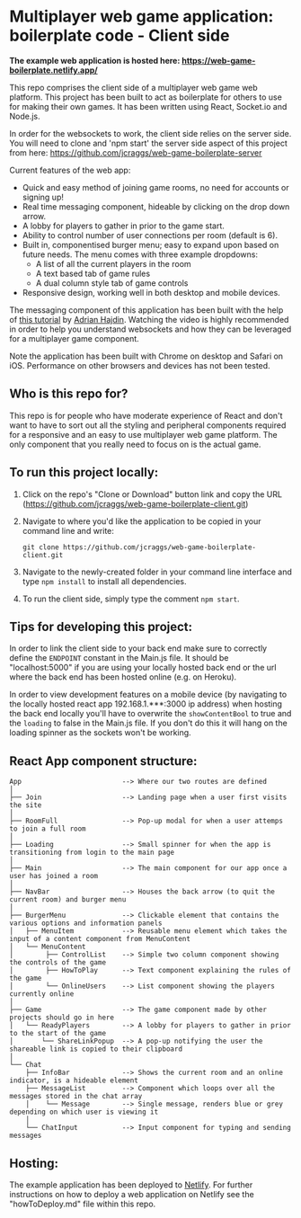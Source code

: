 # Multiplayer web game application: boilerplate code - Client side

**The example web application is hosted here: https://web-game-boilerplate.netlify.app/**

This repo comprises the client side of a multiplayer web game web platform. This project has been built to act as boilerplate for others to use for making their own games. It has been written using React, Socket.io and Node.js.

In order for the websockets to work, the client side relies on the server side. You will need to clone and 'npm start' the server side aspect of this project from here: https://github.com/jcraggs/web-game-boilerplate-server

Current features of the web app:

- Quick and easy method of joining game rooms, no need for accounts or signing up!
- Real time messaging component, hideable by clicking on the drop down arrow.
- A lobby for players to gather in prior to the game start.
- Ability to control number of user connections per room (default is 6).
- Built in, componentised burger menu; easy to expand upon based on future needs. The menu comes with three example dropdowns:
  - A list of all the current players in the room
  - A text based tab of game rules
  - A dual column style tab of game controls
- Responsive design, working well in both desktop and mobile devices.

The messaging component of this application has been built with the help of [this tutorial](https://www.youtube.com/watch?v=ZwFA3YMfkoc) by [Adrian Hajdin](https://github.com/adrianhajdin/project_chat_application). Watching the video is highly recommended in order to help you understand websockets and how they can be leveraged for a multiplayer game component.

Note the application has been built with Chrome on desktop and Safari on iOS. Performance on other browsers and devices has not been tested.

## Who is this repo for?

This repo is for people who have moderate experience of React and don't want to have to sort out all the styling and peripheral components required for a responsive and an easy to use multiplayer web game platform. The only component that you really need to focus on is the actual game.

## To run this project locally:

1. Click on the repo's "Clone or Download" button link and copy the URL (https://github.com/jcraggs/web-game-boilerplate-client.git)
2. Navigate to where you'd like the application to be copied in your command line and write:

   ```
   git clone https://github.com/jcraggs/web-game-boilerplate-client.git
   ```

3. Navigate to the newly-created folder in your command line interface and type `npm install` to install all dependencies.

4. To run the client side, simply type the comment `npm start`.

## Tips for developing this project:

In order to link the client side to your back end make sure to correctly define the `ENDPOINT` constant in the Main.js file. It should be "localhost:5000" if you are using your locally hosted back end or the url where the back end has been hosted online (e.g. on Heroku).

In order to view development features on a mobile device (by navigating to the locally hosted react app 192.168.1.\*\*\*:3000 ip address) when hosting the back end locally you'll have to overwrite the `showContentBool` to true and the `loading` to false in the Main.js file. If you don't do this it will hang on the loading spinner as the sockets won't be working.

## React App component structure:

```raw
App                         --> Where our two routes are defined
│
├── Join                    --> Landing page when a user first visits the site
│
├── RoomFull                --> Pop-up modal for when a user attemps to join a full room
│
├── Loading                 --> Small spinner for when the app is transitioning from login to the main page
│
├── Main                    --> The main component for our app once a user has joined a room
│
├── NavBar                  --> Houses the back arrow (to quit the current room) and burger menu
│
├── BurgerMenu              --> Clickable element that contains the various options and information panels
│   ├── MenuItem            --> Reusable menu element which takes the input of a content component from MenuContent
│   └── MenuContent
│        ├── ControlList    --> Simple two column component showing the controls of the game
│        ├── HowToPlay      --> Text component explaining the rules of the game
│        └── OnlineUsers    --> List component showing the players currently online
│
├── Game                    --> The game component made by other projects should go in here
│   └── ReadyPlayers        --> A lobby for players to gather in prior to the start of the game
│       └── ShareLinkPopup  --> A pop-up notifying the user the shareable link is copied to their clipboard
│
└── Chat
    ├── InfoBar             --> Shows the current room and an online indicator, is a hideable element
    ├── MessageList         --> Component which loops over all the messages stored in the chat array
    │    └── Message        --> Single message, renders blue or grey depending on which user is viewing it
    │
    └── ChatInput           --> Input component for typing and sending messages
```

## Hosting:

The example application has been deployed to [Netlify](https://www.netlify.com/). For further instructions on how to deploy a web application on Netlify see the "howToDeploy.md" file within this repo.
